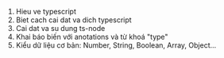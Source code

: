 1. Hieu ve typescript
2. Biet cach cai dat va dich typescript
3. Cai dat va su dung ts-node
4. Khai báo biến với anotations và từ khoá "type"
5. Kiểu dữ liệu cơ bản: Number, String, Boolean, Array, Object...

